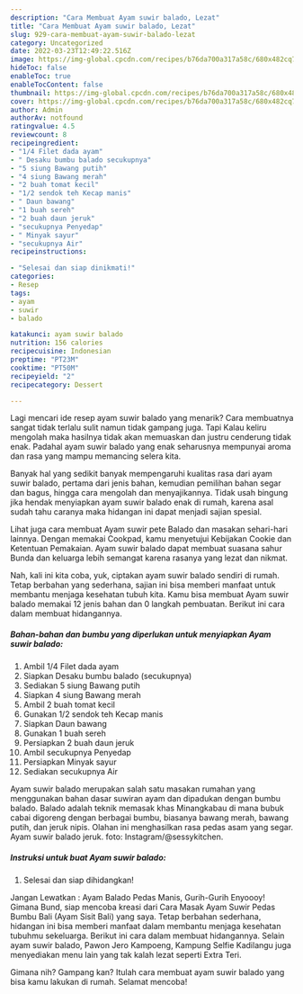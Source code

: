 ```yaml
---
description: "Cara Membuat Ayam suwir balado, Lezat"
title: "Cara Membuat Ayam suwir balado, Lezat"
slug: 929-cara-membuat-ayam-suwir-balado-lezat
category: Uncategorized
date: 2022-03-23T12:49:22.516Z
image: https://img-global.cpcdn.com/recipes/b76da700a317a58c/680x482cq70/ayam-suwir-balado-foto-resep-utama.jpg
hideToc: false
enableToc: true
enableTocContent: false
thumbnail: https://img-global.cpcdn.com/recipes/b76da700a317a58c/680x482cq70/ayam-suwir-balado-foto-resep-utama.jpg
cover: https://img-global.cpcdn.com/recipes/b76da700a317a58c/680x482cq70/ayam-suwir-balado-foto-resep-utama.jpg
author: Admin
authorAv: notfound
ratingvalue: 4.5
reviewcount: 8
recipeingredient:
- "1/4 Filet dada ayam"
- " Desaku bumbu balado secukupnya"
- "5 siung Bawang putih"
- "4 siung Bawang merah"
- "2 buah tomat kecil"
- "1/2 sendok teh Kecap manis"
- " Daun bawang"
- "1 buah sereh"
- "2 buah daun jeruk"
- "secukupnya Penyedap"
- " Minyak sayur"
- "secukupnya Air"
recipeinstructions:

- "Selesai dan siap dinikmati!"
categories:
- Resep
tags:
- ayam
- suwir
- balado

katakunci: ayam suwir balado 
nutrition: 156 calories
recipecuisine: Indonesian
preptime: "PT23M"
cooktime: "PT50M"
recipeyield: "2"
recipecategory: Dessert

---
```



Lagi mencari ide resep ayam suwir balado yang menarik? Cara membuatnya sangat tidak terlalu sulit namun tidak gampang juga. Tapi Kalau keliru mengolah maka hasilnya tidak akan memuaskan dan justru cenderung tidak enak. Padahal ayam suwir balado yang enak seharusnya mempunyai aroma dan rasa yang mampu memancing selera kita.


Banyak hal yang sedikit banyak mempengaruhi kualitas rasa dari ayam suwir balado, pertama dari jenis bahan, kemudian pemilihan bahan segar dan bagus, hingga cara mengolah dan menyajikannya. Tidak usah bingung jika hendak menyiapkan ayam suwir balado enak di rumah, karena asal sudah tahu caranya maka hidangan ini dapat menjadi sajian spesial.

Lihat juga cara membuat Ayam suwir pete Balado dan masakan sehari-hari lainnya. Dengan memakai Cookpad, kamu menyetujui Kebijakan Cookie dan Ketentuan Pemakaian. Ayam suwir balado dapat membuat suasana sahur Bunda dan keluarga lebih semangat karena rasanya yang lezat dan nikmat.


Nah, kali ini kita coba, yuk, ciptakan ayam suwir balado sendiri di rumah. Tetap berbahan yang sederhana, sajian ini bisa memberi manfaat untuk membantu menjaga kesehatan tubuh kita. Kamu bisa membuat Ayam suwir balado memakai 12 jenis bahan dan 0 langkah pembuatan. Berikut ini cara dalam membuat hidangannya.

<!--inarticleads1-->

##### Bahan-bahan dan bumbu yang diperlukan untuk menyiapkan Ayam suwir balado:

1. Ambil 1/4 Filet dada ayam
1. Siapkan  Desaku bumbu balado (secukupnya)
1. Sediakan 5 siung Bawang putih
1. Siapkan 4 siung Bawang merah
1. Ambil 2 buah tomat kecil
1. Gunakan 1/2 sendok teh Kecap manis
1. Siapkan  Daun bawang
1. Gunakan 1 buah sereh
1. Persiapkan 2 buah daun jeruk
1. Ambil secukupnya Penyedap
1. Persiapkan  Minyak sayur
1. Sediakan secukupnya Air


Ayam suwir balado merupakan salah satu masakan rumahan yang menggunakan bahan dasar suwiran ayam dan dipadukan dengan bumbu balado. Balado adalah teknik memasak khas Minangkabau di mana bubuk cabai digoreng dengan berbagai bumbu, biasanya bawang merah, bawang putih, dan jeruk nipis. Olahan ini menghasilkan rasa pedas asam yang segar. Ayam suwir balado jeruk. foto: Instagram/@sessykitchen. 

<!--inarticleads2-->

##### Instruksi untuk buat Ayam suwir balado:


1. Selesai dan siap dihidangkan!

Jangan Lewatkan : Ayam Balado Pedas Manis, Gurih-Gurih Enyoooy! Gimana Bund, siap mencoba kreasi dari Cara Masak Ayam Suwir Pedas Bumbu Bali (Ayam Sisit Bali) yang saya. Tetap berbahan sederhana, hidangan ini bisa memberi manfaat dalam membantu menjaga kesehatan tubuhmu sekeluarga. Berikut ini cara dalam membuat hidangannya. Selain ayam suwir balado, Pawon Jero Kampoeng, Kampung Selfie Kadilangu juga menyediakan menu lain yang tak kalah lezat seperti Extra Teri. 

Gimana nih? Gampang kan? Itulah cara membuat ayam suwir balado yang bisa kamu lakukan di rumah. Selamat mencoba!
